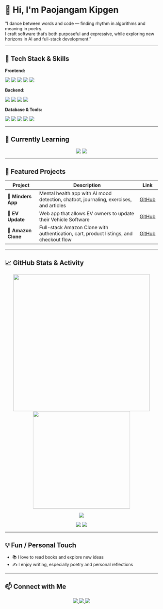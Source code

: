 # 👋 Hi, I'm Paojangam Kipgen

"I dance between words and code — finding rhythm in algorithms and meaning in poetry.  
I craft software that’s both purposeful and expressive, while exploring new horizons in AI and full-stack development."

---

<!-- -->

## 🔧 Tech Stack & Skills

**Frontend:**  
<p align="left">
  <img src="https://img.shields.io/badge/React-20232A?style=for-the-badge&logo=react&logoColor=61DAFB" />
  <img src="https://img.shields.io/badge/Tailwind-CB3837?style=for-the-badge&logo=tailwind-css&logoColor=white" />
  <img src="https://img.shields.io/badge/HTML5-E34F26?style=for-the-badge&logo=html5&logoColor=white" />
  <img src="https://img.shields.io/badge/CSS3-1572B6?style=for-the-badge&logo=css3&logoColor=white" />
  <img src="https://img.shields.io/badge/JavaScript-F7DF1E?style=for-the-badge&logo=javascript&logoColor=black" />
</p>

**Backend:**  
<p align="left">
  <img src="https://img.shields.io/badge/Node.js-339933?style=for-the-badge&logo=node.js&logoColor=white" />
  <img src="https://img.shields.io/badge/Express-000000?style=for-the-badge&logo=express&logoColor=white" />
  <img src="https://img.shields.io/badge/C++-00599C?style=for-the-badge&logo=c%2B%2B&logoColor=white" />
  <img src="https://img.shields.io/badge/Java-007396?style=for-the-badge&logo=java&logoColor=white" />
</p>

**Database & Tools:**  
<p align="left">
  <img src="https://img.shields.io/badge/MongoDB-47A248?style=for-the-badge&logo=mongodb&logoColor=white" />
  <img src="https://img.shields.io/badge/SQL-00758F?style=for-the-badge&logo=mysql&logoColor=white" />
  <img src="https://img.shields.io/badge/PostgreSQL-4169E1?style=for-the-badge&logo=postgresql&logoColor=white" />
  <img src="https://img.shields.io/badge/Git-F05032?style=for-the-badge&logo=git&logoColor=white" />
  <img src="https://img.shields.io/badge/VS_Code-007ACC?style=for-the-badge&logo=visual-studio-code&logoColor=white" />
</p>

---

## 🌱 Currently Learning

<p align="center">
  <img src="https://img.shields.io/badge/Linux-FCC624?style=for-the-badge&logo=linux&logoColor=black" /> 
  <img src="https://img.shields.io/badge/Cloud_Computing-00ADEF?style=for-the-badge&logo=amazonaws&logoColor=white" />
</p>

---

## 📂 Featured Projects

| Project | Description | Link |
| ------- | ----------- | ---- |
| 🧠 **Minders App** | Mental health app with AI mood detection, chatbot, journaling, exercises, and articles | [GitHub](https://github.com/Paojangam/Minders) |
| 🚗 **EV Update** | Web app that allows EV owners to update their Vehicle Software | [GitHub](https://github.com/AvinashxDubey/DriveSync) |
| 🛒 **Amazon Clone** | Full-stack Amazon Clone with authentication, cart, product listings, and checkout flow | [GitHub](https://github.com/Paojangam/Amazon-Clone) |

---

## 📈 GitHub Stats & Activity

<p align="center">
  <img src="https://github-readme-stats.vercel.app/api?username=Paojangam&show_icons=true&include_all_commits=true&theme=dracula&hide_border=false" width="450" />
  <img src="https://github-readme-stats.vercel.app/api/top-langs/?username=Paojangam&layout=compact&theme=dracula&hide_border=false" width="320" />
</p>

<p align="center">
  <img src="https://leetcard.jacoblin.cool/paojangam?theme=dark&font=Noto%20Sans%20Lycian&ext=heatmap"/> 
</p>

<p align="center">
  <img src="https://img.shields.io/github/last-commit/Paojangam/Minders?style=for-the-badge&logo=github" /> 
  <img src="https://img.shields.io/github/issues/Paojangam/Minders?style=for-the-badge&logo=github" /> 
</p>

<!--
![GitHub Snake Dark](https://raw.githubusercontent.com/Paojangam/Paojangam/output/snake-dark.svg#gh-dark-mode-only)
-->

---

## 💡 Fun / Personal Touch

- 📚 I love to read books and explore new ideas  
- ✍️ I enjoy writing, especially poetry and personal reflections

---

## 📫 Connect with Me

<p align="center">
  <a href="https://www.linkedin.com/in/paojangam-namcha-kipgen-594557240/">
    <img src="https://img.shields.io/badge/LinkedIn-blue?style=for-the-badge&logo=linkedin&logoColor=white" />
  </a>  
  <a href="https://leetcode.com/u/paojangam/">
    <img src="https://img.shields.io/badge/LeetCode-orange?style=for-the-badge&logo=leetcode&logoColor=white" />
  </a>  
  <img src="https://img.shields.io/badge/Email-paojangam1234@gmail.com-red?style=for-the-badge&logo=gmail&logoColor=white" /> 
</p>
